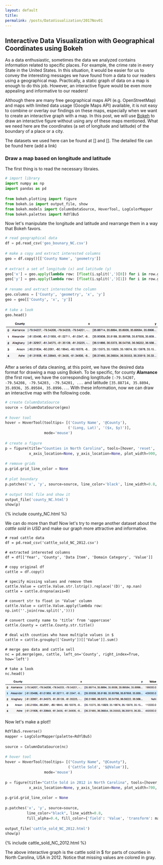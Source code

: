 ```yaml
---
layout: default
title: 
permalink: /posts/DataVisualization/2017Nov01
---
```


## Interactive Data Visualization with Geographical Coordinates using Bokeh

As a data enthusiastic, sometimes the data we analyzed contains information related to specific places. For example, the crime rate in every State in the United States. In this situation, it would be easier for us to convey the interesting messages we have found from a data to our readers using a geographical map. Practically, a static graph of data on a map is enough to do this job. However, an interactive figure would be even more appealing and informative to our readers! 

Although there are many free geographical maps API (e.g. OpenStreetMap) and maps with limited data usage (Google Maps API) available, it is not easy to combine or overlay our findings on these maps, especially when we want to create an interactive graph with a map. In this post, we will use [Bokeh](https://bokeh.pydata.org/en/latest/) to draw an interactive figure without using any of these maps mentioned. What we need here are the coordinates (a set of longitude and latitude) of the boundary of a place or a city. 

The datasets we used here can be found at [] and []. The detailed file can be found here (add a link)

### Draw a map based on longitude and latitude
The first thing is to read the necessary libraies.

```python
# import library
import numpy as np
import pandas as pd

from bokeh.plotting import figure
from bokeh.io import output_file, show
from bokeh.models import ColumnDataSource, HoverTool, LogColorMapper
from bokeh.palettes import RdYlBu5
```
Now let's manipulate the longitude and latitude and rearrange them in a way that Bokeh favors.

``` python
# read geographical data
df = pd.read_csv('geo_bounary_NC.csv')

# make a copy and extract interested columns
geo = df.copy()[['County Name', 'geometry']]

# extract a set of longitude (x) and latitude (y)
geo['x'] = geo.apply(lambda row: [float(i.split(',')[0]) for i in row.geometry[51:-55].split(' ')], axis=1)
geo['y'] = geo.apply(lambda row: [float(i.split(',')[1]) for i in row.geometry[51:-55].split(' ')], axis=1)

# rename and extract interested the column
geo.columns = ['County', 'geometry', 'x', 'y']
geo = geo[['County', 'x', 'y']]

# take a look
geo.head()
```

![](/figure/2017Nov01_head_geo.png "geo.head()")

After a series of data cleaning, at this point, we have the desired data format for drawing a map using Bokeh. To be specific, for county **Alamance** (the first row), we have the corresponding longtitude `[-79.54207, -79.54208, -79.54203, -79.54201, ...` and latitude `[35.88714, 35.8894, 35.8936, 35.89584, 35.8996...`. With these information, now we can draw an interactive map with the following code.

```python
# create ColumnDataSource
source = ColumnDataSource(geo)

# hover tool
hover = HoverTool(tooltips= [('County Name', '@County'),
                             ('(Long, Lat)', '($x, $y)')],
                  mode='mouse')

# create a figure
p = figure(title="Counties in North Carolina", tools=[hover, 'reset', 'save'],
           x_axis_location=None, y_axis_location=None, plot_width=900, plot_height=400)

# remove grids
p.grid.grid_line_color = None

# plot boundary
p.patches('x', 'y', source=source, line_color='black', line_width=0.8, fill_alpha=0.4)

# output html file and show it
output_file('county_NC.html')
show(p)
```

<div class="row">
  <div class="col-lg-1">
  </div>
  <div class="col-lg">
    {% include county_NC.html %}
  </div>
  <div class="col-lg-1">
  </div>
</div>

We can do more than that! Now let's try to merge another dataset about the *cattle sold in USD* and make our graph more attractive and informative.

```
# read cattle data 
df = pd.read_csv('cattle_sold_NC_2012.csv')

# extracted interested columns
df = df[['Year', 'County', 'Data Item', 'Domain Category', 'Value']]

# copy original df
cattle = df.copy()

# specify missing values and remove them
cattle.Value = cattle.Value.str.lstrip().replace('(D)', np.nan)
cattle = cattle.dropna(axis=0)

# convert str to float in 'Value' column
cattle.Value = cattle.Value.apply(lambda row: np.int(''.join(row.split(','))))

# convert county name to 'title' from 'uppercase'
cattle.County = cattle.County.str.title()

# deal with counties who have multiple values in $
cattle = cattle.groupby(['County'])[['Value']].sum()

# merge geo data and cattle sell
nc = pd.merge(geo, cattle, left_on='County', right_index=True, how='left')

# take a look
nc.head()
```

![](/figure/2017Nov01_head_nc.png "nc.head()")

Now let's make a plot!!

```python
RdYlBu5.reverse()
mapper = LogColorMapper(palette=RdYlBu5)

source = ColumnDataSource(nc)

# hover tool
hover = HoverTool(tooltips= [("County Name", "@County"),
                             ('Cattle Sold', '$@Value')],
                  mode='mouse')

p = figure(title="Cattle Sold in 2012 in North Carolina", tools=[hover, 'reset', 'save'],
           x_axis_location=None, y_axis_location=None, plot_width=700, plot_height=300)

p.grid.grid_line_color = None

p.patches('x', 'y', source=source,
          line_color="black", line_width=0.8,
          fill_alpha=0.4, fill_color={'field': 'Value', 'transform': mapper},)

output_file('cattle_sold_NC_2012.html')
show(p)
```

<div class="row">
  <div class="col-lg-1">
  </div>
  <div class="col-lg-auto">
    {% include cattle_sold_NC_2012.html %}
  </div>
  <div class="col-lg-1">
  </div>
</div>

The above interactive graph is the cattle sold in $ for parts of counties in North Carolina, USA in 2012. Notice that missing values are colored in gray.
